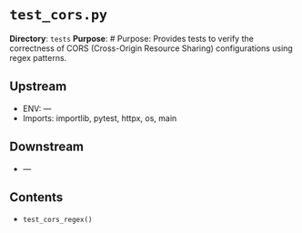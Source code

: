 # `test_cors.py`

**Directory**: `tests`
**Purpose**: # Purpose: Provides tests to verify the correctness of CORS (Cross-Origin Resource Sharing) configurations using regex patterns.

## Upstream
- ENV: —
- Imports: importlib, pytest, httpx, os, main

## Downstream
- —

## Contents
- `test_cors_regex()`